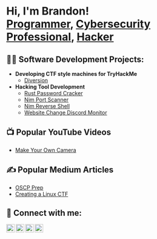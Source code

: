 <h1>Hi, I'm Brandon! <br/><a href="https://github.com/Brandon-Russell-1">Programmer</a>, <a href="https://www.linkedin.com/in/brandon-r-russell/">Cybersecurity Professional</a>, <a href="https://app.hackthebox.com/users/1759559">Hacker</a></h1>

<h2>👨‍💻 Software Development Projects:</h2>

- <b>Developing CTF style machines for TryHackMe</b>
  - [Diversion](https://github.com/Brandon-Russell-1/Diversion_THM_Box)
- <b>Hacking Tool Development</b>
  - [Rust Password Cracker](https://github.com/Brandon-Russell-1/RustPasswordCracker)
  - [Nim Port Scanner](https://github.com/Brandon-Russell-1/NimPortScan)
  - [Nim Reverse Shell](https://github.com/Brandon-Russell-1/NimRevShell)
  - [Website Change Discord Monitor](https://github.com/Brandon-Russell-1/DiscordWebHashBot)

<h2>📺 Popular YouTube Videos</h2>

- [Make Your Own Camera](https://youtu.be/ZZYgWCMALDo)

<h2>✍ Popular Medium Articles</h2>

- [OSCP Prep](https://drbwiz.medium.com/l33t-916492c782c0)
- [Creating a Linux CTF](https://drbwiz.medium.com/creating-a-vulnerable-linux-machine-for-a-capture-the-flag-ctf-challenge-bae81be72cd9)


<h2> 🤳 Connect with me:</h2>

[<img align="left" alt="BrandonRussell | YouTube" width="22px" src="https://cdn.jsdelivr.net/npm/simple-icons@v3/icons/youtube.svg" />][youtube]
[<img align="left" alt="BrandonRussell | Twitter" width="22px" src="https://cdn.jsdelivr.net/npm/simple-icons@v3/icons/twitter.svg" />][twitter]
[<img align="left" alt="BrandonRussell | LinkedIn" width="22px" src="https://cdn.jsdelivr.net/npm/simple-icons@v3/icons/linkedin.svg" />][linkedin]
[<img align="left" alt="BrandonRussell | Instagram" width="22px" src="https://cdn.jsdelivr.net/npm/simple-icons@v3/icons/instagram.svg" />][instagram]

[twitter]: https://x.com/BwizLabs
[youtube]: http://www.youtube.com/@bwizlabs
[instagram]: https://www.instagram.com/drbwiz/
[linkedin]: https://www.linkedin.com/in/brandon-r-russell/

